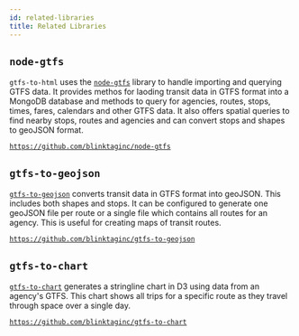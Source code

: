 ```yaml
---
id: related-libraries
title: Related Libraries
---
```


## `node-gtfs`

`gtfs-to-html` uses the [`node-gtfs`](https://github.com/blinktaginc/node-gtfs) library to handle importing and querying GTFS data. It provides methos for laoding transit data in GTFS format into a MongoDB database and methods to query for agencies, routes, stops, times, fares, calendars and other GTFS data. It also offers spatial queries to find nearby stops, routes and agencies and can convert stops and shapes to geoJSON format.

[`https://github.com/blinktaginc/node-gtfs`](https://github.com/blinktaginc/node-gtfs)

## `gtfs-to-geojson`

[`gtfs-to-geojson`](https://github.com/blinktaginc/gtfs-to-geojson) converts transit data in GTFS format into geoJSON. This includes both shapes and stops. It can be configured to generate one geoJSON file per route or a single file which contains all routes for an agency. This is useful for creating maps of transit routes.

[`https://github.com/blinktaginc/gtfs-to-geojson`](https://github.com/blinktaginc/gtfs-to-geojson)

## `gtfs-to-chart`

[`gtfs-to-chart`](https://github.com/blinktaginc/gtfs-to-chart) generates a stringline chart in D3 using data from an agency's GTFS. This chart shows all trips for a specific route as they travel through space over a single day.

[`https://github.com/blinktaginc/gtfs-to-chart`](https://github.com/blinktaginc/gtfs-to-chart)
